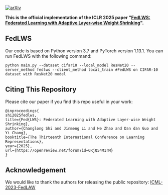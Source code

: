 
[![arXiv](https://img.shields.io/badge/arXiv-2503.15111-b31b1b.svg)](https://arxiv.org/abs/2503.15111)

**This is the official implementation of the ICLR 2025 paper "[FedLWS: Federated Learning with Adaptive Layer-wise Weight Shrinking](https://openreview.net/pdf?id=6RjQ54M1rM)".**

## FedLWS
Our code is based on Python version 3.7 and PyTorch version 1.13.1. You can run FedLWS with the following command:

```
python main.py --dataset cifar10 --local_model ResNet20 --server_method fedlws --client_method local_train #FedLWS on CIFAR-10 dataset with ResNet20 model
```



## Citing This Repository

Please cite our paper if you find this repo useful in your work:

```
@inproceedings{
shi2025fedlws,
title={Fed{LWS}: Federated Learning with Adaptive Layer-wise Weight Shrinking},
author={Changlong Shi and Jinmeng Li and He Zhao and Dan dan Guo and Yi Chang},
booktitle={The Thirteenth International Conference on Learning Representations},
year={2025},
url={https://openreview.net/forum?id=6RjQ54M1rM}
}
```


## Acknowledgement

We would like to thank the authors for releasing the public repository: [ICML-2023-FedLAW](https://github.com/ZexiLee/ICML-2023-FedLAW/tree/main)
